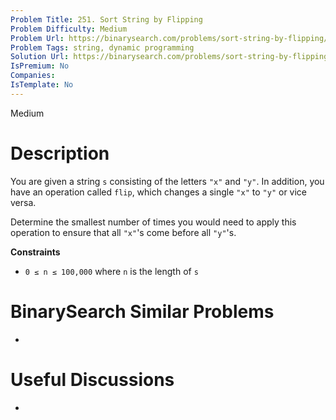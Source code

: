 ```yaml
---
Problem Title: 251. Sort String by Flipping
Problem Difficulty: Medium
Problem Url: https://binarysearch.com/problems/sort-string-by-flipping/
Problem Tags: string, dynamic programming
Solution Url: https://binarysearch.com/problems/sort-string-by-flipping/solutions/
IsPremium: No
Companies: 
IsTemplate: No
---
```


<span style="color: ;">Medium</span>

# Description

You are given a string `s` consisting of the letters `"x"` and `"y"`. In addition, you have an operation called `flip`, which changes a single `"x"` to `"y"` or vice versa.

Determine the smallest number of times you would need to apply this operation to ensure that all `"x"`'s come before all `"y"`'s.

**Constraints**

- `0 ≤ n ≤ 100,000` where `n` is the length of `s`

# BinarySearch Similar Problems

- []()

# Useful Discussions

- []()
